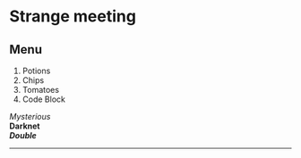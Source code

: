 # Strange meeting

## Menu

1. Potions
2. Chips
2. Tomatoes
2. Code Block

*Mysterious*  
**Darknet**  
***Double***

---

